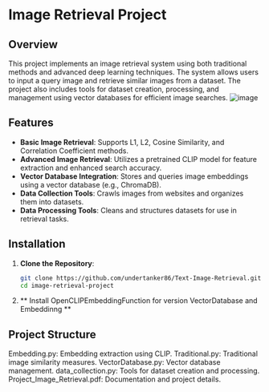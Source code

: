# Image Retrieval Project

## Overview

This project implements an image retrieval system using both traditional methods and advanced deep learning techniques. The system allows users to input a query image and retrieve similar images from a dataset. The project also includes tools for dataset creation, processing, and management using vector databases for efficient image searches.
![image](https://drive.google.com/file/d/17nVueUnoU3teddWiFlEKEAiusaJw_fNz/view?usp=sharing)

## Features

- **Basic Image Retrieval**: Supports L1, L2, Cosine Similarity, and Correlation Coefficient methods.
- **Advanced Image Retrieval**: Utilizes a pretrained CLIP model for feature extraction and enhanced search accuracy.
- **Vector Database Integration**: Stores and queries image embeddings using a vector database (e.g., ChromaDB).
- **Data Collection Tools**: Crawls images from websites and organizes them into datasets.
- **Data Processing Tools**: Cleans and structures datasets for use in retrieval tasks.

## Installation

1. **Clone the Repository**:

   ```bash
   git clone https://github.com/undertanker86/Text-Image-Retrieval.git
   cd image-retrieval-project
2. ** Install OpenCLIPEmbeddingFunction for version VectorDatabase and Embeddinng **

## Project Structure

Embedding.py: Embedding extraction using CLIP.
Traditional.py: Traditional image similarity measures.
VectorDatabase.py: Vector database management.
data_collection.py: Tools for dataset creation and processing.
Project_Image_Retrieval.pdf: Documentation and project details.
